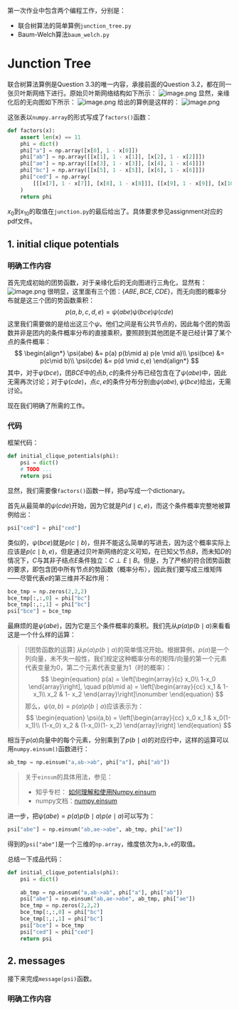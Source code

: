 
第一次作业中包含两个编程工作，分别是：
- 联合树算法的简单算例`junction_tree.py`
- Baum-Welch算法`baum_welch.py`


# Junction Tree

联合树算法算例是Question 3.3的唯一内容，承接前面的Question 3.2，都在同一张贝叶斯网络下进行。原始贝叶斯网络结构如下所示：
![image.png](https://s2.loli.net/2023/11/01/6MEPtObLUwTm8ak.png)
显然，亲缘化后的无向图如下所示：
![image.png](https://s2.loli.net/2023/11/01/at3S5JV9EHFvPZB.png)
给出的算例是这样的：
![image.png](https://s2.loli.net/2023/11/01/C5WoYFdKvwUcnVu.png)

这张表以`numpy.array`的形式写成了`factors()`函数：
```python
def factors(x):
    assert len(x) == 11
    phi = dict()
    phi["a"] = np.array([x[0], 1 - x[0]])
    phi["ab"] = np.array([[x[1], 1 - x[1]], [x[2], 1 - x[2]]])
    phi["ae"] = np.array([[x[3], 1 - x[3]], [x[4], 1 - x[4]]])
    phi["bc"] = np.array([[x[5], 1 - x[5]], [x[6], 1 - x[6]]])
    phi["ced"] = np.array(
        [[[x[7], 1 - x[7]], [x[8], 1 - x[8]]], [[x[9], 1 - x[9]], [x[10], 1 - x[10]]]]
    )
    return phi
```

$x_0$到$x_{10}$的取值在`junction.py`的最后给出了。具体要求参见assignment对应的pdf文件。

## 1. initial clique potentials
### 明确工作内容
首先完成初始的团势函数，对于亲缘化后的无向图进行三角化，显然有：
![image.png](https://s2.loli.net/2023/11/01/V4UQrl7CAwG8xYR.png)
很明显，这里面有三个团：$\{ABE,BCE,CDE\}$，而无向图的概率分布就是这三个团的势函数乘积：
$$
p(a,b,c,d,e) = \psi(abe)\psi(bce)\psi(cde)
$$
这里我们需要做的是给出这三个$\psi$。他们之间是有公共节点的，因此每个团的势函数并非是团内的条件概率分布的直接乘积，要照顾到其他团是不是已经计算了某个点的条件概率：
$$
\begin{align*}
\psi(abe) &= p(a) p(b\mid a) p(e \mid a)\\
\psi(bce) &= p(c\mid b)\\
\psi(cde) &= p(d \mid c,e)
\end{align*}
$$
其中，对于$\psi(bce)$，团$BCE$中的点$b,c$的条件分布已经包含在了$\psi(abe)$中，因此无需再次讨论；对于$\psi(cde)$，点$c,e$的条件分布分别由$\psi(abe), \psi(bce)$给出，无需讨论。

现在我们明确了所需的工作。
### 代码
框架代码：
```python
def initial_clique_potentials(phi):
    psi = dict()
    # TODO ...
    return psi
```

显然，我们需要像`factors()`函数一样，把$\psi$写成一个dictionary。

首先从最简单的$\psi(cde)$开始，因为它就是$P(d\mid c,e)$，而这个条件概率完整地被算例给出：
```python
psi["ced"] = phi["ced"]
```

类似的，$\psi(bce)$就是$p(c\mid b)$，但并不能这么简单的写进去，因为这个概率实际上应该是$p(c \mid b,e)$，但是通过贝叶斯网络的定义可知，在已知父节点$B$，而未知$D$的情况下，$C$与其非子结点$E$条件独立：$C \perp E \mid B$。但是，为了严格的符合团势函数的要求，即包含团中所有节点的势函数（概率分布），因此我们要写成三维矩阵——尽管代表$e$的第三维并不起作用：
```python
bce_tmp = np.zeros(2,2,2)
bce_tmp[:,:,0] = phi["bc"]
bce_tmp[:,:,1] = phi["bc"]
psi["bce"] = bce_tmp
```
最麻烦的是$\psi(abe)$，因为它是三个条件概率的乘积。我们先从$p(a)p(b\mid a)$来看看这是一个什么样的运算：

> [!团势函数的运算]
> 从$p(a)p(b\mid a)$的简单情况开始。根据算例，$p(a)$是一个列向量，未不失一般性，我们规定这种概率分布的矩阵/向量的第一个元素代表变量为0，第二个元素代表变量为1（时的概率）：
> $$
> \begin{equation}
> 	p(a) = \left[\begin{array}{c}
> 		x_0\\
> 		1-x_0
> 	\end{array}\right], \quad 
> 	p(b\mid a) = \left[\begin{array}{cc}
> 		x_1 & 1- x_1\\
> 		x_2 & 1- x_2
> 	\end{array}\right]\nonumber
> \end{equation}
> $$
> 那么，$\psi(a,b) = p(a)p(b\mid a)$应该表示为：
> $$
> \begin{equation}
> 	\psi(a,b) = \left[\begin{array}{cc}
> 		x_0 x_1 & x_0(1- x_1)\\
> 		(1-x_0) x_2 & (1-x_0)(1- x_2)
> 	\end{array}\right]
> \end{equation}
> $$

相当于$p(a)$向量中的每个元素，分别乘到了$p(b\mid a)$的对应行中，这样的运算可以用`numpy.einsum()`函数进行：
```python
ab_tmp = np.einsum("a,ab->ab", phi["a"], phi["ab"])
```

> 关于`einsum`的具体用法，参见：
> - 知乎专栏： [如何理解和使用Numpy.einsum](https://zhuanlan.zhihu.com/p/27739282)
> - numpy文档：[numpy.einsum](https://numpy.org/doc/stable/reference/generated/numpy.einsum.html)

进一步，把$\psi(abe) = p(a)p(b\mid a)p(e\mid a)$可以写为：
```python
psi["abe"] = np.einsum("ab,ae->abe", ab_tmp, phi["ae"])
```

得到的`psi["abe"]`是一个三维的`np.array`，维度依次为`a,b,e`的取值。

总结一下成品代码：
```python
def initial_clique_potentials(phi):
    psi = dict()
    
    ab_tmp = np.einsum("a,ab->ab", phi["a"], phi["ab"])
    psi["abe"] = np.einsum("ab,ae->abe", ab_tmp, phi["ae"])
    bce_tmp = np.zeros(2,2,2)
    bce_tmp[:,:,0] = phi["bc"]
    bce_tmp[:,:,1] = phi["bc"]
    psi["bce"] = bce_tmp
    psi["ced"] = phi["ced"]
    return psi
```

## 2. messages
接下来完成`message(psi)`函数。

### 明确工作内容


